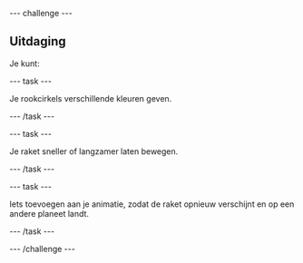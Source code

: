 --- challenge ---

## Uitdaging

Je kunt:

--- task ---

Je rookcirkels verschillende kleuren geven.

--- /task ---

--- task ---

Je raket sneller of langzamer laten bewegen.

--- /task ---

--- task ---

Iets toevoegen aan je animatie, zodat de raket opnieuw verschijnt en op een andere planeet landt.

--- /task ---

--- /challenge ---

